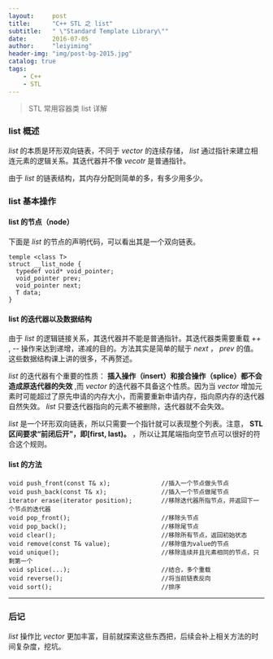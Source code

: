 ```yaml
---
layout:     post
title:      "C++ STL 之 list"
subtitle:   " \"Standard Template Library\""
date:       2016-07-05
author:     "leiyiming"
header-img: "img/post-bg-2015.jpg"
catalog: true
tags:
    - C++
    - STL
---
```


> STL 常用容器类 list 详解

### list 概述

*list* 的本质是环形双向链表，不同于 *vector* 的连续存储， *list* 通过指针来建立相连元素的逻辑关系。其迭代器并不像 *vecotr* 是普通指针。

由于 *list* 的链表结构，其内存分配则简单的多，有多少用多少。

### list 基本操作

#### list 的节点（node）

下面是 *list* 的节点的声明代码，可以看出其是一个双向链表。

```
temple <class T>
struct __list_node {
  typedef void* void_pointer;
  void_pointer prev;
  void_pointer next;
  T data;
}
```

#### list 的迭代器以及数据结构

由于 *list* 的逻辑链接关系，其迭代器并不能是普通指针。其迭代器类需要重载 *++* ,  *--* 操作来达到递增，递减的目的。方法其实是简单的赋于 *next* ， *prev* 的值。这些数据结构课上讲的很多，不再赘述。

*list* 的迭代器有个重要的性质： **插入操作（insert）和接合操作（splice）都不会造成原迭代器的失效** ,而 *vector* 的迭代器不具备这个性质。因为当 *vector* 增加元素时可能超过了原先申请的内存大小，而需要重新申请内存，指向原内存的迭代器自然失效。 *list* 只要迭代器指向的元素不被删除，迭代器就不会失效。

*list* 是一个环形双向链表，所以只需要一个指针就可以表现整个列表。注意， **STL区间要求“前闭后开”，即[first, last)。** ，所以让其尾端指向空节点可以很好的符合这个规则。

#### list 的方法

```
void push_front(const T& x);              //插入一个节点做头节点
void push_back(const T& x);               //插入一个节点做尾节点
iterator erase(iterator position);        //移除迭代器所指节点，并返回下一个节点的迭代器
void pop_front();                         //移除头节点
void pop_back();                          //移除尾节点
void clear();                             //移除所有节点，返回初始状态
void remove(const T& value);              //移除值为value的节点
void unique();                            //移除连续并且元素相同的节点，只剩第一个
void splice(...);                         //结合，多个重载
void reverse();                           //将当前链表反向
void sort();                              //排序
```

---

### 后记

*list* 操作比 *vector* 更加丰富，目前就探索这些东西把，后续会补上相关方法的时间复杂度，挖坑。
